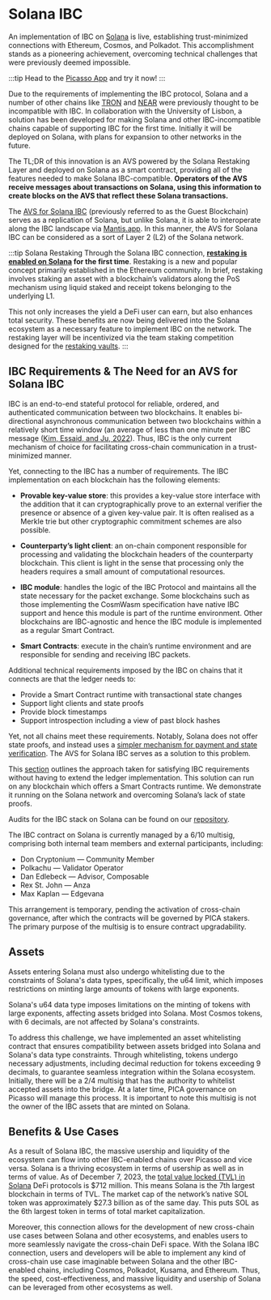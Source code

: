 # Solana IBC

An implementation of IBC on [Solana](https://solana.com/) is live, establishing trust-minimized connections with Ethereum, Cosmos, and Polkadot. This accomplishment stands as a pioneering achievement, overcoming technical challenges that were previously deemed impossible. 

:::tip
Head to the [Picasso App](https://app.picasso.network/) and try it now!
:::

Due to the requirements of implementing the IBC protocol, Solana and a number of other chains like [TRON](https://tron.network/) and [NEAR](https://near.org/) were previously thought to be incompatible with IBC. In collaboration with the University of Lisbon, a solution has been developed for making Solana and other IBC-incompatible chains capable of supporting IBC for the first time. Initially it will be deployed on Solana, with plans for expansion to other networks in the future.

The TL;DR of this innovation is an AVS powered by the Solana Restaking Layer and deployed on Solana as a smart contract, providing all of the features needed to make Solana IBC-compatible. **Operators of the AVS receive messages about transactions on Solana, using this information to create blocks on the AVS that reflect these Solana transactions.** 

The [AVS for Solana IBC](../restaking/sol-ibc-avs.md) (previously referred to as the Guest Blockchain) serves as a replication of Solana, but unlike Solana, it is able to interoperate along the IBC landscape via [Mantis.app](https://games.mantis.app/). In this manner, the AVS for Solana IBC can be considered as a sort of Layer 2 (L2) of the Solana network.

:::tip Solana Restaking
Through the Solana IBC connection, **[restaking is enabled on Solana](../restaking.md) for the first time**. Restaking is a new and popular concept primarily established in the Ethereum community. In brief, restaking involves staking an asset with a blockchain’s validators along the PoS mechanism using liquid staked and receipt tokens belonging to the underlying L1.

This not only increases the yield a DeFi user can earn, but also enhances total security. These benefits are now being delivered into the Solana ecosystem as a necessary feature to implement IBC on the network. The restaking layer will be incentivized via the team staking competition designed for the [restaking vaults](../restaking/vaults.md).
:::

## IBC Requirements & The Need for an AVS for Solana IBC
IBC is an end-to-end stateful protocol for reliable, ordered, and authenticated communication between two blockchains. It enables bi-directional asynchronous communication between two blockchains within a relatively short time window (an average of less than one minute per IBC message ([Kim, Essaid, and Ju, 2022](https://ieeexplore.ieee.org/document/9919970/)). Thus, IBC is the only current mechanism of choice for facilitating cross-chain communication in a trust-minimized manner.

Yet, connecting to the IBC has a number of requirements. The IBC implementation on each blockchain has the following elements:

- **Provable key-value store**: this provides a key-value store interface with the addition that it can cryptographically prove to an external verifier the presence or absence of a given key-value pair. It is often realised as a Merkle trie but other cryptographic commitment schemes are also possible.

- **Counterparty’s light client**: an on-chain component responsible for processing and validating the blockchain headers of the counterparty blockchain. This client is light in the sense that processing only the headers requires a small amount of computational resources.

- **IBC module**: handles the logic of the IBC Protocol and maintains all the state necessary for the packet exchange. Some blockchains such as those implementing the CosmWasm specification have native IBC support and hence this module is part of the runtime environment. Other blockchains are IBC-agnostic and hence the IBC module is implemented as a regular Smart Contract.

- **Smart Contracts**: execute in the chain’s runtime environment and are responsible for sending and receiving IBC packets.

Additional technical requirements imposed by the IBC on chains that it connects are that the ledger needs to: 

- Provide a Smart Contract runtime with transactional state changes
- Support light clients and state proofs
- Provide block timestamps
- Support introspection including a view of past block hashes

Yet, not all chains meet these requirements. Notably, Solana does not offer state proofs, and instead uses a [simpler mechanism for payment and state verification](https://docs.solana.com/proposals/simple-payment-and-state-verification). The AVS for Solana IBC serves as a solution to this problem.

This [section](../restaking/sol-ibc-avs.md) outlines the approach taken for satisfying IBC requirements without having to extend the ledger implementation.  This solution can run on any blockchain which offers a Smart Contracts runtime.  We demonstrate it running on the Solana network and overcoming Solana’s lack of state proofs.

Audits for the IBC stack on Solana can be found on our [repository](https://github.com/ComposableFi/composable/tree/main/audits/solana-ibc-avs).

The IBC contract on Solana is currently managed by a 6/10 multisig, comprising both internal team members and external participants, including:

- Don Cryptonium — Community Member
- Polkachu — Validator Operator
- Dan Edlebeck — Advisor, Composable
- Rex St. John — Anza
- Max Kaplan — Edgevana

This arrangement is temporary, pending the activation of cross-chain governance, after which the contracts will be governed by PICA stakers. The primary purpose of the multisig is to ensure contract upgradability.
## Assets
Assets entering Solana must also undergo whitelisting due to the constraints of Solana's data types, specifically, the u64 limit, which imposes restrictions on minting large amounts of tokens with large exponents.

Solana's u64 data type imposes limitations on the minting of tokens with large exponents, affecting assets bridged into Solana. Most Cosmos tokens, with 6 decimals, are not affected by Solana's constraints. 

To address this challenge, we have implemented an asset whitelisting contract that ensures compatibility between assets bridged into Solana and Solana's data type constraints. Through whitelisting, tokens undergo necessary adjustments, including decimal reduction for tokens exceeding 9 decimals, to guarantee seamless integration within the Solana ecosystem. Initially, there will be a 2/4 multisig that has the authority to whitelist accepted assets into the bridge. At a later time, PICA governance on Picasso will manage this process. It is important to note this multisig is not the owner of the IBC assets that are minted on Solana.

## Benefits & Use Cases

As a result of Solana IBC, the massive usership and liquidity of the ecosystem can flow into other IBC-enabled chains over Picasso and vice versa. Solana is a thriving ecosystem in terms of usership as well as in terms of value. As of December 7, 2023, the [total value locked (TVL) in Solana](https://defillama.com/chain/Solana) DeFi protocols is $712 million. This means Solana is the 7th largest blockchain in terms of TVL. The market cap of the network’s native SOL token was approximately $27.3 billion as of the same day. This puts SOL as the 6th largest token in terms of total market capitalization.

Moreover, this connection allows for the development of new cross-chain use cases between Solana and other ecosystems, and enables users to more seamlessly navigate the cross-chain DeFi space. With the Solana IBC connection, users and developers will be able to implement any kind of cross-chain use case imaginable between Solana and the other IBC-enabled chains, including Cosmos, Polkadot, Kusama, and Ethereum. Thus, the speed, cost-effectiveness, and massive liquidity and usership of Solana can be leveraged from other ecosystems as well.
